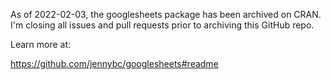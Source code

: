 As of 2022-02-03, the googlesheets package has been archived on CRAN.
I'm closing all issues and pull requests prior to archiving this GitHub repo.

Learn more at:

<https://github.com/jennybc/googlesheets#readme>
